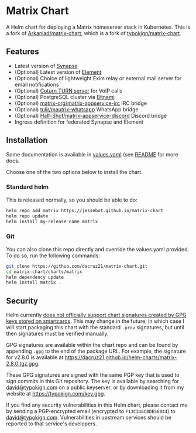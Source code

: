 # Matrix Chart

A Helm chart for deploying a Matrix homeserver stack in Kubernetes. This is a fork of [Arkaniad/matrix-chart](https://github.com/Arkaniad/matrix-chart), which is a fork of [typokign/matrix-chart](https://github.com/typokign/matrix-chart).

## Features

- Latest version of [Synapse](https://github.com/matrix-org/synapse)
- (Optional) Latest version of [Element](https://element.io/)
- (Optional) Choice of lightweight Exim relay or external mail server for email notifications
- (Optional) [Coturn TURN server](https://hub.docker.com/r/coturn/coturn) for VoIP calls
- (Optional) PostgreSQL cluster via [Bitnami](https://github.com/bitnami/charts/tree/main/bitnami/postgresql)
- (Optional) [matrix-org/matrix-appservice-irc](https://github.com/matrix-org/matrix-appservice-irc) IRC bridge
- (Optional) [tulir/mautrix-whatsapp](https://github.com/tulir/mautrix-whatsapp) WhatsApp bridge
- (Optional) [Half-Shot/matrix-appservice-discord](https://github.com/Half-Shot/matrix-appservice-discord) Discord bridge
- Ingress definition for federated Synapse and Element

## Installation

Some documentation is available in [values.yaml](./charts/matrix/values.yaml) (see [README](./charts/matrix/README.md) for more docs.

Choose one of the two options below to install the chart.

### Standard helm

This is released normally, so you should be able to do:

```bash
helm repo add matrix https://jessebot.github.io/matrix-chart
helm repo update
helm install my-release-name matrix
```

### Git

You can also clone this repo directly and override the values.yaml provided. To do so, run the following commands:

```bash
git clone https://github.com/dacruz21/matrix-chart.git
cd matrix-chart/charts/matrix
helm dependency update
helm install matrix .
```

## Security
Helm currently [does not officially support chart signatures created by GPG keys stored on smartcards](https://github.com/helm/helm/issues/2843#issuecomment-379532906). This may change in the future, in which case I will start packaging this chart with the standard `.prov` signatures, but until then signatures must be verified manually.

GPG signatures are available within the chart repo and can be found by appending `.gpg` to the end of the package URL. For example, the signature for v2.8.0 is available at https://dacruz21.github.io/helm-charts/matrix-2.8.0.tgz.gpg.

These GPG signatures are signed with the same PGP key that is used to sign commits in this Git repository. The key is available by searching for david@typokign.com on a public keyserver, or by downloading it from my website at https://typokign.com/key.gpg.

If you find any security vulnerabilities in this Helm chart, please contact me by sending a PGP-encrypted email (encrypted to `F13C346C0DE56944`) to david@typokign.com. Vulnerabilities in upstream services should be reported to that service's developers.
